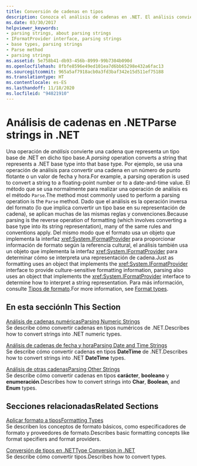```yaml
---
title: Conversión de cadenas en tipos
description: Conozca el análisis de cadenas en .NET. El análisis convierte una cadena que representa un tipo base de .NET en ese tipo base. El análisis es la operación inversa de la aplicación de formato.
ms.date: 03/30/2017
helpviewer_keywords:
- parsing strings, about parsing strings
- IFormatProvider interface, parsing strings
- base types, parsing strings
- Parse method
- parsing strings
ms.assetid: 5e758b41-db93-456b-8999-99b7304b090d
ms.openlocfilehash: 8fbfe8596e49ed101ea7d6bb65298e432a6fac13
ms.sourcegitcommit: 965a5af7918acb0a3fd3baf342e15d511ef75188
ms.translationtype: HT
ms.contentlocale: es-ES
ms.lasthandoff: 11/18/2020
ms.locfileid: "94821910"
---
```

# <a name="parse-strings-in-net"></a><span data-ttu-id="0a944-105">Análisis de cadenas en .NET</span><span class="sxs-lookup"><span data-stu-id="0a944-105">Parse strings in .NET</span></span>

<span data-ttu-id="0a944-106">Una operación de *análisis* convierte una cadena que representa un tipo base de .NET en dicho tipo base.</span><span class="sxs-lookup"><span data-stu-id="0a944-106">A *parsing* operation converts a string that represents a .NET base type into that base type.</span></span> <span data-ttu-id="0a944-107">Por ejemplo, se usa una operación de análisis para convertir una cadena en un número de punto flotante o un valor de fecha y hora.</span><span class="sxs-lookup"><span data-stu-id="0a944-107">For example, a parsing operation is used to convert a string to a floating-point number or to a date-and-time value.</span></span> <span data-ttu-id="0a944-108">El método que se usa normalmente para realizar una operación de análisis es el método `Parse`.</span><span class="sxs-lookup"><span data-stu-id="0a944-108">The method most commonly used to perform a parsing operation is the `Parse` method.</span></span> <span data-ttu-id="0a944-109">Dado que el análisis es la operación inversa del formato (lo que implica convertir un tipo base en su representación de cadena), se aplican muchas de las mismas reglas y convenciones.</span><span class="sxs-lookup"><span data-stu-id="0a944-109">Because parsing is the reverse operation of formatting (which involves converting a base type into its string representation), many of the same rules and conventions apply.</span></span> <span data-ttu-id="0a944-110">Del mismo modo que el formato usa un objeto que implementa la interfaz <xref:System.IFormatProvider> para proporcionar información de formato según la referencia cultural, el análisis también usa un objeto que implementa la interfaz <xref:System.IFormatProvider> para determinar cómo se interpreta una representación de cadena.</span><span class="sxs-lookup"><span data-stu-id="0a944-110">Just as formatting uses an object that implements the <xref:System.IFormatProvider> interface to provide culture-sensitive formatting information, parsing also uses an object that implements the <xref:System.IFormatProvider> interface to determine how to interpret a string representation.</span></span> <span data-ttu-id="0a944-111">Para más información, consulte [Tipos de formato](formatting-types.md).</span><span class="sxs-lookup"><span data-stu-id="0a944-111">For more information, see [Format types](formatting-types.md).</span></span>

## <a name="in-this-section"></a><span data-ttu-id="0a944-112">En esta sección</span><span class="sxs-lookup"><span data-stu-id="0a944-112">In This Section</span></span>
 <span data-ttu-id="0a944-113">[Análisis de cadenas numéricas](parsing-numeric.md)</span><span class="sxs-lookup"><span data-stu-id="0a944-113">[Parsing Numeric Strings](parsing-numeric.md)</span></span>\
 <span data-ttu-id="0a944-114">Se describe cómo convertir cadenas en tipos numéricos de .NET.</span><span class="sxs-lookup"><span data-stu-id="0a944-114">Describes how to convert strings into .NET numeric types.</span></span>

 <span data-ttu-id="0a944-115">[Análisis de cadenas de fecha y hora](parsing-datetime.md)</span><span class="sxs-lookup"><span data-stu-id="0a944-115">[Parsing Date and Time Strings](parsing-datetime.md)</span></span>\
 <span data-ttu-id="0a944-116">Se describe cómo convertir cadenas en tipos **DateTime** de .NET.</span><span class="sxs-lookup"><span data-stu-id="0a944-116">Describes how to convert strings into .NET **DateTime** types.</span></span>

 <span data-ttu-id="0a944-117">[Análisis de otras cadenas](parsing-other.md)</span><span class="sxs-lookup"><span data-stu-id="0a944-117">[Parsing Other Strings](parsing-other.md)</span></span>\
 <span data-ttu-id="0a944-118">Se describe cómo convertir cadenas en tipos **carácter**, **booleano** y **enumeración**.</span><span class="sxs-lookup"><span data-stu-id="0a944-118">Describes how to convert strings into **Char**, **Boolean**, and **Enum** types.</span></span>

## <a name="related-sections"></a><span data-ttu-id="0a944-119">Secciones relacionadas</span><span class="sxs-lookup"><span data-stu-id="0a944-119">Related Sections</span></span>
 <span data-ttu-id="0a944-120">[Aplicar formato a tipos](formatting-types.md)</span><span class="sxs-lookup"><span data-stu-id="0a944-120">[Formatting Types](formatting-types.md)</span></span>\
 <span data-ttu-id="0a944-121">Se describen los conceptos de formato básicos, como especificadores de formato y proveedores de formato.</span><span class="sxs-lookup"><span data-stu-id="0a944-121">Describes basic formatting concepts like format specifiers and format providers.</span></span>

 <span data-ttu-id="0a944-122">[Conversión de tipos en .NET](type-conversion.md)</span><span class="sxs-lookup"><span data-stu-id="0a944-122">[Type Conversion in .NET](type-conversion.md)</span></span>\
 <span data-ttu-id="0a944-123">Se describe cómo convertir tipos.</span><span class="sxs-lookup"><span data-stu-id="0a944-123">Describes how to convert types.</span></span>
